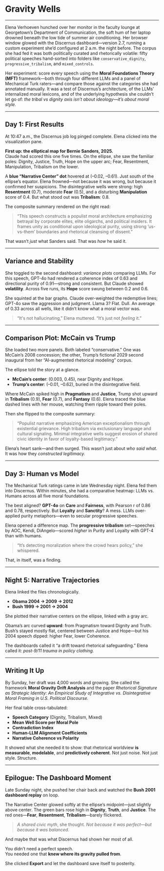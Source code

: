 # Gravity Wells

---

Elena Verhoeven hunched over her monitor in the faculty lounge at Georgetown’s Department of Communication, the soft hum of her laptop drowned beneath the low tide of summer air conditioning. Her browser window glowed with the Discernus dashboard—version 2.7, running a custom experiment she’d configured at 2 a.m. the night before. The corpus she had fed it was both politically curated and rhetorically volatile: fifty political speeches hand-sorted into folders like `conservative_dignity`, `progressive_tribalism`, and `mixed_controls`.

Her experiment: score every speech using the **Moral Foundations Theory (MFT)** framework—both through four different LLMs and a panel of Mechanical Turk raters—and compare those against the categories she had annotated manually. It was a test of Discernus’s architecture, of the LLMs’ internalized moral lexicons, and of the underlying hypothesis she couldn’t let go of: *the tribal vs dignity axis isn’t about ideology—it’s about moral style.*

---

## Day 1: First Results

At 10:47 a.m., the Discernus job log pinged complete. Elena clicked into the visualization pane.

**First up: the elliptical map for Bernie Sanders, 2025.**  
Claude had scored this one five times. On the ellipse, she saw the familiar poles: Dignity, Justice, Truth, Hope on the upper arc; Fear, Resentment, Manipulation, Tribalism on the lower.

A **blue “Narrative Center” dot** hovered at (–0.02, –0.61). Just south of the ellipse’s equator. Elena frowned—not because it was wrong, but because it confirmed her suspicions. The disintegrative wells were strong: high **Resentment** (0.7), moderate **Fear** (0.5), and a disturbing **Manipulation** score of 0.4. But what stood out was **Tribalism**: 0.8.

The composite summary rendered on the right read:

> “This speech constructs a populist moral architecture emphasizing betrayal by corporate elites, elite oligarchs, and political insiders. It frames unity as conditional upon ideological purity, using strong ‘us-vs-them’ boundaries and rhetorical cleansing of dissent.”

That wasn’t *just* what Sanders said. That was *how* he said it.

---

## Variance and Stability

She toggled to the second dashboard: *variance plots* comparing LLMs. For this speech, GPT-4o had rendered a coherence index of 0.63 and directional purity of 0.91—strong and consistent. But Claude showed **volatility**. Across five runs, its **Hope** score swung between 0.2 and 0.6.

She squinted at the bar graphs. Claude over-weighted the redemptive lines; GPT-4o saw the aggression and judgment. Llama 3? Flat. Dull. An average of 0.33 across all wells, like it didn’t know what a moral vector was.

> “It's not hallucinating,” Elena muttered. “It’s just not *feeling* it.”

---

## Comparison Plot: McCain vs Trump

She loaded two more panels. Both labeled “conservative.” One was McCain’s 2008 concession; the other, Trump’s fictional 2029 second inaugural from her “AI-augmented rhetorical modeling” corpus.

The ellipse told the story at a glance.

- **McCain’s center**: (0.003, 0.45), near Dignity and Hope.  
- **Trump’s center**: (–0.01, –0.62), buried in the disintegrative field.

Where McCain spiked high in **Pragmatism** and **Justice**, Trump shot upward in **Tribalism** (0.9), **Fear** (0.7), and **Fantasy** (0.6). Elena traced the blue dashed lines with her mouse, watching them ripple toward their poles.

Then she flipped to the composite summary:

> “Populist narrative emphasizing American exceptionalism through existential grievance. High tribalism via exclusionary language and cultural signaling. Minimal integrative wells suggest erosion of shared civic identity in favor of loyalty-based legitimacy.”

Elena’s heart sank—and then surged. This wasn’t just about *who said what.* It was how they *constructed legitimacy.*

---

## Day 3: Human vs Model

The Mechanical Turk ratings came in late Wednesday night. Elena fed them into Discernus. Within minutes, she had a comparative heatmap: LLMs vs. Humans across all five moral foundations.

The best aligned? **GPT-4o** on **Care** and **Fairness**, with Pearson r of 0.86 and 0.78, respectively. But **Loyalty** and **Sanctity**? A mess. LLMs over-applied purity metaphors—even to secular progressive speeches.

Elena opened a difference map. The **progressive tribalism** set—speeches by AOC, Kendi, DiAngelo—scored *higher* in Purity and Loyalty with GPT-4 than with humans.

> “It’s detecting moralization where the crowd hears policy,” she whispered.

That, in itself, was a finding.

---

## Night 5: Narrative Trajectories

Elena linked the files chronologically.

- **Obama 2004 → 2009 → 2012**  
- **Bush 1999 → 2001 → 2004**

She plotted their narrative centers on the ellipse, linked with a gray arc.

Obama’s arc curved **upward**: from Pragmatism toward Dignity and Truth. Bush’s stayed mostly flat, centered between Justice and Hope—but his 2004 speech dipped: higher Fear, lower Coherence.

The dashboards called it “a drift toward rhetorical safeguarding.” Elena called it: *post-9/11 trauma in policy clothing.*

---

## Writing It Up

By Sunday, her draft was 4,000 words and growing. She called the framework **Moral Gravity Drift Analysis** and the paper *Rhetorical Signature as Strategic Identity: An Empirical Study of Integrative vs. Disintegrative Moral Framing in U.S. Political Discourse.*

Her final table cross-tabulated:

- **Speech Category** (Dignity, Tribalism, Mixed)
- **Mean Well Score per Moral Pole**
- **Contradiction Index**
- **Human-LLM Alignment Coefficients**
- **Narrative Coherence vs Polarity**

It showed what she needed it to show: that rhetorical worldview **is measurable**, **modelable**, and **predictively coherent**. Not just noise. Not just style. Structure.

---

## Epilogue: The Dashboard Moment

Late Sunday night, she pushed her chair back and watched the **Bush 2001 dashboard replay** on loop.

The Narrative Center glowed softly at the ellipse’s midpoint—just slightly above center. The green bars rose high in **Dignity**, **Truth**, and **Justice**. The red ones—**Fear**, **Resentment**, **Tribalism**—barely flickered.

> *A shared civic myth*, she thought. *Not because it was perfect—but because it was balanced.*

And maybe that was what Discernus had shown her most of all.

You didn’t need a perfect speech.  
You needed one that **knew where its gravity pulled from**.

She clicked **Export** and let the dashboard save itself to posterity.
